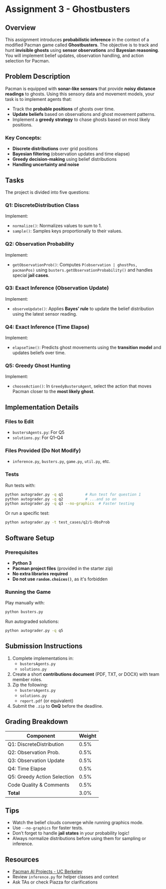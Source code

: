 # Assignment 3 - Ghostbusters

## Overview

This assignment introduces **probabilistic inference** in the context of a modified Pacman game called **Ghostbusters**. The objective is to track and hunt **invisible ghosts**
using **sensor observations** and **Bayesian reasoning**. You will implement belief updates, observation handling, and action selection for Pacman.

## Problem Description

Pacman is equipped with **sonar-like sensors** that provide **noisy distance readings** to ghosts. Using this sensory data and movement models, your task is to implement agents
that:

- Track the **probable positions** of ghosts over time.
- **Update beliefs** based on observations and ghost movement patterns.
- Implement a **greedy strategy** to chase ghosts based on most likely positions.

### Key Concepts:

- **Discrete distributions** over grid positions
- **Bayesian filtering** (observation updates and time elapse)
- **Greedy decision-making** using belief distributions
- **Handling uncertainty and noise**

## Tasks

The project is divided into five questions:

### Q1: DiscreteDistribution Class

Implement:

- `normalize()`: Normalizes values to sum to 1.
- `sample()`: Samples keys proportionally to their values.

### Q2: Observation Probability

Implement:

- `getObservationProb()`: Computes `P(observation | ghostPos, pacmanPos)` using `busters.getObservationProbability()` and handles special **jail cases**.

### Q3: Exact Inference (Observation Update)

Implement:

- `observeUpdate()`: Applies **Bayes’ rule** to update the belief distribution using the latest sensor reading.

### Q4: Exact Inference (Time Elapse)

Implement:

- `elapseTime()`: Predicts ghost movements using the **transition model** and updates beliefs over time.

### Q5: Greedy Ghost Hunting

Implement:

- `chooseAction()`: In `GreedyBustersAgent`, select the action that moves Pacman closer to the **most likely ghost**.

## Implementation Details

### Files to Edit

- `bustersAgents.py`: For Q5
- `solutions.py`: For Q1–Q4

### Files Provided (Do Not Modify)

- `inference.py`, `busters.py`, `game.py`, `util.py`, etc.

### Tests

Run tests with:

```bash
python autograder.py -q q1          # Run test for question 1
python autograder.py -q q2          # ...and so on
python autograder.py -q q3 --no-graphics  # Faster testing
```

Or run a specific test:

```bash
python autograder.py -t test_cases/q2/1-ObsProb
```

## Software Setup

### Prerequisites

- **Python 3**
- **Pacman project files** (provided in the starter zip)
- **No extra libraries required**
- **Do not use `random.choices()`**, as it's forbidden

### Running the Game

Play manually with:

```bash
python busters.py
```

Run autograded solutions:

```bash
python autograder.py -q q5
```

## Submission Instructions

1. Complete implementations in:
    - `bustersAgents.py`
    - `solutions.py`
2. Create a short **contributions document** (PDF, TXT, or DOCX) with team member roles.
3. Zip the following:
    - `bustersAgents.py`
    - `solutions.py`
    - `report.pdf` (or equivalent)
4. Submit the `.zip` to **OnQ** before the deadline.

## Grading Breakdown

| Component                   | Weight |
|-----------------------------|--------|
| Q1: DiscreteDistribution    | 0.5%   |
| Q2: Observation Prob.       | 0.5%   |
| Q3: Observation Update      | 0.5%   |
| Q4: Time Elapse             | 0.5%   |
| Q5: Greedy Action Selection | 0.5%   |
| Code Quality & Comments     | 0.5%   |
| **Total**                   | 3.0%   |

## Tips

- Watch the belief clouds converge while running graphics mode.
- Use `--no-graphics` for faster tests.
- Don’t forget to handle **jail states** in your probability logic!
- Always normalize distributions before using them for sampling or inference.

## Resources

- [Pacman AI Projects - UC Berkeley](http://ai.berkeley.edu/project_overview.html)
- Review `inference.py` for helper classes and context
- Ask TAs or check Piazza for clarifications
